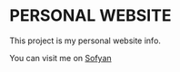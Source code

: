 # PERSONAL WEBSITE

This project is my personal website info.

You can visit me on [Sofyan](https://github.com/lighteagle)

